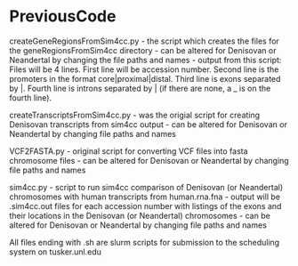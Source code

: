 # PreviousCode

createGeneRegionsFromSim4cc.py
    - the script which creates the files for the geneRegionsFromSim4cc directory
    - can be altered for Denisovan or Neandertal by changing the file paths and names
    - output from this script:
        Files will be 4 lines.  First line will be accession number. Second line
        is the promoters in the format core|proximal|distal. Third line is exons
        separated by |.  Fourth line is introns separated by | (if there are none,
        a _ is on the fourth line).


createTranscriptsFromSim4cc.py
    - was the origial script for creating Denisovan transcripts from sim4cc output
    - can be altered for Denisovan or Neandertal by changing file paths and names

VCF2FASTA.py
    - original script for converting VCF files into fasta chromosome files
    - can be altered for Denisovan or Neandertal by changing file paths and names


sim4cc.py
    - script to run sim4cc comparison of Denisovan (or Neandertal) chromosomes
    with human transcripts from human.rna.fna
    - output will be .sim4cc.out files for each accession number with listings
    of the exons and their locations in the Denisovan (or Neandertal) chromosomes
    - can be altered for Denisovan or Neandertal by changing file paths and names

All files ending with .sh are slurm scripts for submission to the scheduling system on tusker.unl.edu
